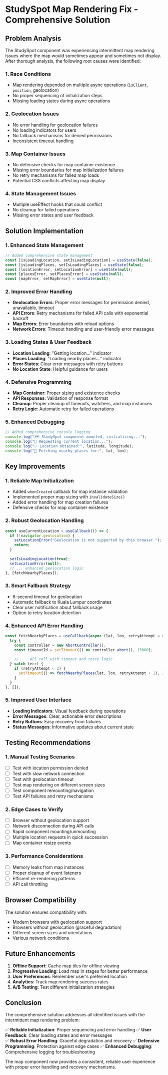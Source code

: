 # StudySpot Map Rendering Fix - Comprehensive Solution

## Problem Analysis

The StudySpot component was experiencing intermittent map rendering issues where the map would sometimes appear and sometimes not display. After thorough analysis, the following root causes were identified:

### 1. **Race Conditions**
- Map rendering depended on multiple async operations (`isClient`, `position`, geolocation)
- No proper sequencing of initialization steps
- Missing loading states during async operations

### 2. **Geolocation Issues**
- No error handling for geolocation failures
- No loading indicators for users
- No fallback mechanisms for denied permissions
- Inconsistent timeout handling

### 3. **Map Container Issues**
- No defensive checks for map container existence
- Missing error boundaries for map initialization failures
- No retry mechanisms for failed map loads
- Potential CSS conflicts affecting map display

### 4. **State Management Issues**
- Multiple useEffect hooks that could conflict
- No cleanup for failed operations
- Missing error states and user feedback

## Solution Implementation

### 1. **Enhanced State Management**
```javascript
// Added comprehensive state management
const [isLoadingLocation, setIsLoadingLocation] = useState(false);
const [isLoadingPlaces, setIsLoadingPlaces] = useState(false);
const [locationError, setLocationError] = useState(null);
const [placesError, setPlacesError] = useState(null);
const [mapError, setMapError] = useState(null);
```

### 2. **Improved Error Handling**
- **Geolocation Errors**: Proper error messages for permission denied, unavailable, timeout
- **API Errors**: Retry mechanisms for failed API calls with exponential backoff
- **Map Errors**: Error boundaries with reload options
- **Network Errors**: Timeout handling and user-friendly error messages

### 3. **Loading States & User Feedback**
- **Location Loading**: "Getting location..." indicator
- **Places Loading**: "Loading nearby places..." indicator
- **Error States**: Clear error messages with retry buttons
- **No Location State**: Helpful guidance for users

### 4. **Defensive Programming**
- **Map Container**: Proper sizing and existence checks
- **API Responses**: Validation of response format
- **Cleanup**: Proper cleanup of timeouts, watchers, and map instances
- **Retry Logic**: Automatic retry for failed operations

### 5. **Enhanced Debugging**
```javascript
// Added comprehensive console logging
console.log("🗺️ StudySpot component mounted, initializing...");
console.log("📍 Requesting current location...");
console.log("✅ Location obtained:", latitude, longitude);
console.log("🏢 Fetching nearby places for:", lat, lon);
```

## Key Improvements

### 1. **Reliable Map Initialization**
- Added `whenCreated` callback for map instance validation
- Implemented proper map sizing with `invalidateSize()`
- Added error handling for map creation failures
- Defensive checks for map container existence

### 2. **Robust Geolocation Handling**
```javascript
const useCurrentLocation = useCallback(() => {
  if (!navigator.geolocation) {
    setLocationError("Geolocation is not supported by this browser.");
    return;
  }
  
  setIsLoadingLocation(true);
  setLocationError(null);
  // ... enhanced geolocation logic
}, [fetchNearbyPlaces]);
```

### 3. **Smart Fallback Strategy**
- 6-second timeout for geolocation
- Automatic fallback to Kuala Lumpur coordinates
- Clear user notification about fallback usage
- Option to retry location detection

### 4. **Enhanced API Error Handling**
```javascript
const fetchNearbyPlaces = useCallback(async (lat, lon, retryAttempt = 0) => {
  try {
    const controller = new AbortController();
    const timeoutId = setTimeout(() => controller.abort(), 15000);
    
    // ... API call with timeout and retry logic
  } catch (err) {
    if (retryAttempt < 2) {
      setTimeout(() => fetchNearbyPlaces(lat, lon, retryAttempt + 1), 2000);
    }
  }
}, []);
```

### 5. **Improved User Interface**
- **Loading Indicators**: Visual feedback during operations
- **Error Messages**: Clear, actionable error descriptions
- **Retry Buttons**: Easy recovery from failures
- **Status Messages**: Informative updates about current state

## Testing Recommendations

### 1. **Manual Testing Scenarios**
- [ ] Test with location permission denied
- [ ] Test with slow network connection
- [ ] Test with geolocation timeout
- [ ] Test map rendering on different screen sizes
- [ ] Test component remounting/navigation
- [ ] Test API failures and retry mechanisms

### 2. **Edge Cases to Verify**
- [ ] Browser without geolocation support
- [ ] Network disconnection during API calls
- [ ] Rapid component mounting/unmounting
- [ ] Multiple location requests in quick succession
- [ ] Map container resize events

### 3. **Performance Considerations**
- [ ] Memory leaks from map instances
- [ ] Proper cleanup of event listeners
- [ ] Efficient re-rendering patterns
- [ ] API call throttling

## Browser Compatibility

The solution ensures compatibility with:
- Modern browsers with geolocation support
- Browsers without geolocation (graceful degradation)
- Different screen sizes and orientations
- Various network conditions

## Future Enhancements

1. **Offline Support**: Cache map tiles for offline viewing
2. **Progressive Loading**: Load map in stages for better performance
3. **User Preferences**: Remember user's preferred location
4. **Analytics**: Track map rendering success rates
5. **A/B Testing**: Test different initialization strategies

## Conclusion

The comprehensive solution addresses all identified issues with the intermittent map rendering problem:

✅ **Reliable Initialization**: Proper sequencing and error handling
✅ **User Feedback**: Clear loading states and error messages  
✅ **Robust Error Handling**: Graceful degradation and recovery
✅ **Defensive Programming**: Protection against edge cases
✅ **Enhanced Debugging**: Comprehensive logging for troubleshooting

The map component now provides a consistent, reliable user experience with proper error handling and recovery mechanisms.
